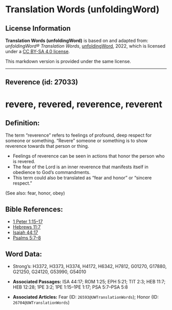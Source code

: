# Translation Words (unfoldingWord)

## License Information

**Translation Words (unfoldingWord)** is based on and adapted from: _unfoldingWord® Translation Words_, [unfoldingWord](https://unfoldingword.org/utw), 2022, which is licensed under a [CC BY-SA 4.0 license](https://creativecommons.org/licenses/by-sa/4.0/legalcode.en).

This markdown version is provided under the same license.



--------------------------------

## Reverence (id: 27033)

revere, revered, reverence, reverent
====================================

Definition:
-----------

The term “reverence” refers to feelings of profound, deep respect for someone or something. “Revere” someone or something is to show reverence towards that person or thing.

* Feelings of reverence can be seen in actions that honor the person who is revered.
* The fear of the Lord is an inner reverence that manifests itself in obedience to God’s commandments.
* This term could also be translated as “fear and honor” or “sincere respect.”

(See also: fear, honor, obey)

Bible References:
-----------------

* [1 Peter 1:15–17](https://ref.ly/1Pet1:15-1Pet1:17)
* [Hebrews 11:7](https://ref.ly/Heb11:7)
* [Isaiah 44:17](https://ref.ly/Isa44:17)
* [Psalms 5:7–8](https://ref.ly/Ps5:7-Ps5:8)

Word Data:
----------

* Strong’s: H3372, H3373, H3374, H4172, H6342, H7812, G01270, G17880, G21250, G24120, G53990, G54010

* **Associated Passages:** ISA 44:17; ROM 1:25; EPH 5:21; TIT 2:3; HEB 11:7; HEB 12:28; 1PE 3:2; 1PE 1:15–1PE 1:17; PSA 5:7–PSA 5:8
* **Associated Articles:** Fear (ID: `26593@UWTranslationWords`); Honor (ID: `26704@UWTranslationWords`)

